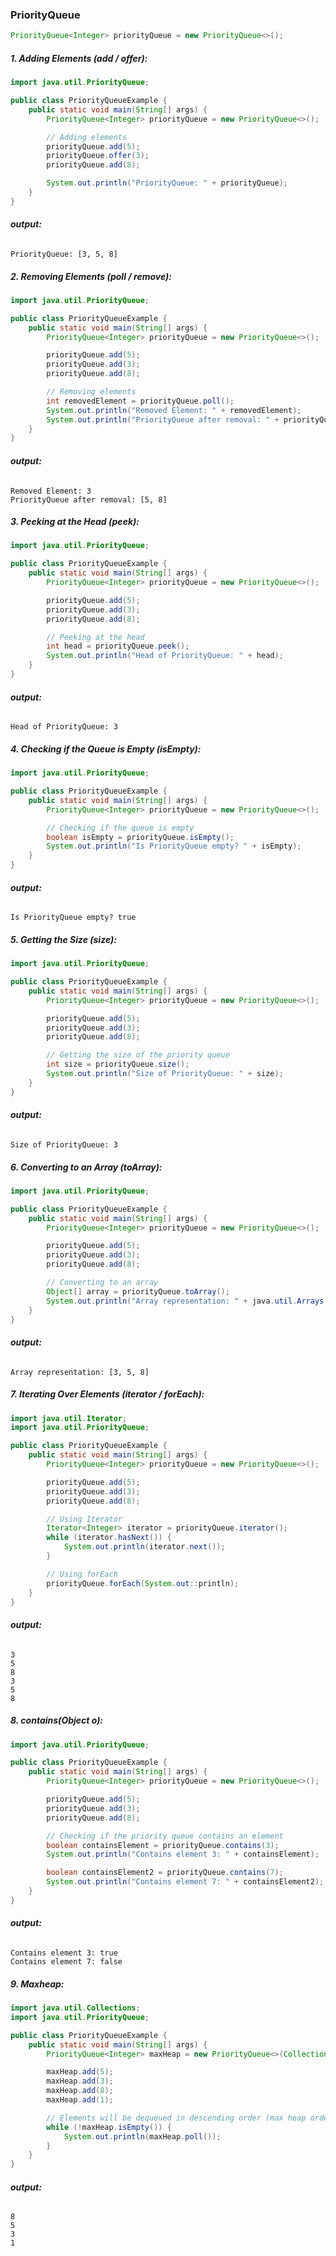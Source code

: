 ### **PriorityQueue**

```java 
PriorityQueue<Integer> priorityQueue = new PriorityQueue<>();
```

##### **1. Adding Elements (add / offer):**
```java
import java.util.PriorityQueue;

public class PriorityQueueExample {
    public static void main(String[] args) {
        PriorityQueue<Integer> priorityQueue = new PriorityQueue<>();

        // Adding elements
        priorityQueue.add(5);
        priorityQueue.offer(3);
        priorityQueue.add(8);

        System.out.println("PriorityQueue: " + priorityQueue);
    }
}
```  
###### **output:**
```
PriorityQueue: [3, 5, 8]
```


##### **2. Removing Elements (poll / remove):**
```java
import java.util.PriorityQueue;

public class PriorityQueueExample {
    public static void main(String[] args) {
        PriorityQueue<Integer> priorityQueue = new PriorityQueue<>();

        priorityQueue.add(5);
        priorityQueue.add(3);
        priorityQueue.add(8);

        // Removing elements
        int removedElement = priorityQueue.poll();
        System.out.println("Removed Element: " + removedElement);
        System.out.println("PriorityQueue after removal: " + priorityQueue);
    }
}
```  
###### **output:**
```
Removed Element: 3
PriorityQueue after removal: [5, 8]
```


##### **3. Peeking at the Head (peek):**
```java
import java.util.PriorityQueue;

public class PriorityQueueExample {
    public static void main(String[] args) {
        PriorityQueue<Integer> priorityQueue = new PriorityQueue<>();

        priorityQueue.add(5);
        priorityQueue.add(3);
        priorityQueue.add(8);

        // Peeking at the head
        int head = priorityQueue.peek();
        System.out.println("Head of PriorityQueue: " + head);
    }
}
```  
###### **output:**
```
Head of PriorityQueue: 3
```


##### **4. Checking if the Queue is Empty (isEmpty):**
```java
import java.util.PriorityQueue;

public class PriorityQueueExample {
    public static void main(String[] args) {
        PriorityQueue<Integer> priorityQueue = new PriorityQueue<>();

        // Checking if the queue is empty
        boolean isEmpty = priorityQueue.isEmpty();
        System.out.println("Is PriorityQueue empty? " + isEmpty);
    }
}
```  
###### **output:**
```
Is PriorityQueue empty? true
```


##### **5. Getting the Size (size):**
```java
import java.util.PriorityQueue;

public class PriorityQueueExample {
    public static void main(String[] args) {
        PriorityQueue<Integer> priorityQueue = new PriorityQueue<>();

        priorityQueue.add(5);
        priorityQueue.add(3);
        priorityQueue.add(8);

        // Getting the size of the priority queue
        int size = priorityQueue.size();
        System.out.println("Size of PriorityQueue: " + size);
    }
}
```  
###### **output:**
```
Size of PriorityQueue: 3
```


##### **6. Converting to an Array (toArray):**
```java
import java.util.PriorityQueue;

public class PriorityQueueExample {
    public static void main(String[] args) {
        PriorityQueue<Integer> priorityQueue = new PriorityQueue<>();

        priorityQueue.add(5);
        priorityQueue.add(3);
        priorityQueue.add(8);

        // Converting to an array
        Object[] array = priorityQueue.toArray();
        System.out.println("Array representation: " + java.util.Arrays.toString(array));
    }
}
```  
###### **output:**
```
Array representation: [3, 5, 8]
```


##### **7. Iterating Over Elements (iterator / forEach):**
```java
import java.util.Iterator;
import java.util.PriorityQueue;

public class PriorityQueueExample {
    public static void main(String[] args) {
        PriorityQueue<Integer> priorityQueue = new PriorityQueue<>();

        priorityQueue.add(5);
        priorityQueue.add(3);
        priorityQueue.add(8);

        // Using Iterator
        Iterator<Integer> iterator = priorityQueue.iterator();
        while (iterator.hasNext()) {
            System.out.println(iterator.next());
        }

        // Using forEach
        priorityQueue.forEach(System.out::println);
    }
}
```  
###### **output:**
```
3
5
8
3
5
8
```


##### **8. contains(Object o):**
```java
import java.util.PriorityQueue;

public class PriorityQueueExample {
    public static void main(String[] args) {
        PriorityQueue<Integer> priorityQueue = new PriorityQueue<>();

        priorityQueue.add(5);
        priorityQueue.add(3);
        priorityQueue.add(8);

        // Checking if the priority queue contains an element
        boolean containsElement = priorityQueue.contains(3);
        System.out.println("Contains element 3: " + containsElement);

        boolean containsElement2 = priorityQueue.contains(7);
        System.out.println("Contains element 7: " + containsElement2);
    }
}
```  
###### **output:**
```
Contains element 3: true
Contains element 7: false
```


##### **9. Maxheap:**
```java
import java.util.Collections;
import java.util.PriorityQueue;

public class PriorityQueueExample {
    public static void main(String[] args) {
        PriorityQueue<Integer> maxHeap = new PriorityQueue<>(Collections.reverseOrder());

        maxHeap.add(5);
        maxHeap.add(3);
        maxHeap.add(8);
        maxHeap.add(1);

        // Elements will be dequeued in descending order (max heap order)
        while (!maxHeap.isEmpty()) {
            System.out.println(maxHeap.poll());
        }
    }
}
```  
###### **output:**
```
8
5
3
1
```